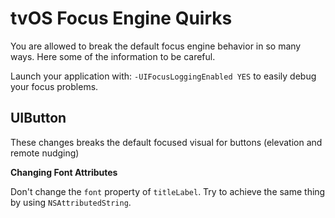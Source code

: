 # tvOS Focus Engine Quirks

You are allowed to break the default focus engine behavior in so many ways. Here some of the information to be careful.

Launch your application with: `-UIFocusLoggingEnabled YES` to easily debug your focus problems.

## UIButton

These changes breaks the default focused visual for buttons (elevation and remote nudging)

**Changing Font Attributes**

Don't change the `font` property of `titleLabel`. Try to achieve the same thing by using `NSAttributedString`.
    
